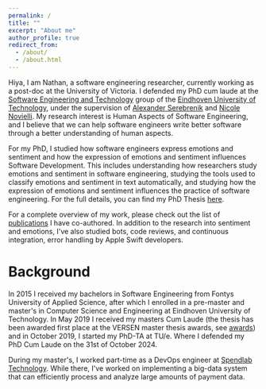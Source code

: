 ```yaml
---
permalink: /
title: ""
excerpt: "About me"
author_profile: true
redirect_from: 
  - /about/
  - /about.html
---
```


Hiya, I am Nathan, a software engineering researcher, currently working as a post-doc at the University of Victoria. I defended my PhD cum laude at the [Software Engineering and Technology](https://set.win.tue.nl/) group of the [Eindhoven University of Technology](https://www.tue.nl/en/), under the supervision of [Alexander Serebrenik](https://www.win.tue.nl/~aserebre/) and [Nicole Novielli](https://collab.di.uniba.it/nicole/). 
My research interest is Human Aspects of Software Engineering, and I believe that we can help software engineers write better software through a better understanding of 
human aspects. 

For my PhD, I studied how software engineers express emotions and sentiment and how the expression of emotions and sentiment influences Software Development. This includes understanding how researchers study emotions and sentiment in software engineering, studying the tools used to classify emotions and sentiment in text automatically, and studying how the expression of emotions and sentiment influences the practice of software engineering. For the full details, you can find my PhD Thesis [here](https://cassee.dev/files/PhD_Thesis_Nathan_Cassee.pdf).

For a complete overview of my work, please check out the list of [publications](publications) I have co-authored. 
In addition to the research into sentiment and emotions, I've also studied bots, code reviews, and continuous integration, 
error handling by Apple Swift developers. 

Background
========

In 2015 I received my bachelors in Software Engineering from Fontys University of Applied Science,
after which I enrolled in a pre-master and master's in Computer Science and Engineering at Eindhoven
University of Technology. In May 2019 I received my masters Cum Laude (the thesis has been
awarded first place at the VERSEN master thesis awards, see [awards](awards)) and in October 2019, I started my PhD-TA at TU/e. Where I defended my PhD Cum Laude on the 31st of October 2024. 

During my master's, I worked part-time as a DevOps engineer at [Spendlab Technology](https://www.spendlab.com/home). 
While there, I've worked on implementing a big-data system that can efficiently process and analyze large amounts
of payment data. 
